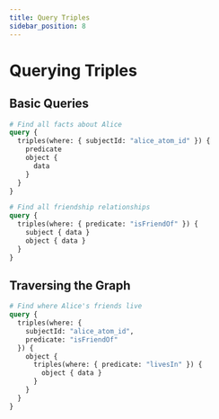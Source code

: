 ```yaml
---
title: Query Triples
sidebar_position: 8
---
```


# Querying Triples

## Basic Queries

```graphql
# Find all facts about Alice
query {
  triples(where: { subjectId: "alice_atom_id" }) {
    predicate
    object {
      data
    }
  }
}

# Find all friendship relationships
query {
  triples(where: { predicate: "isFriendOf" }) {
    subject { data }
    object { data }
  }
}
```

## Traversing the Graph

```graphql
# Find where Alice's friends live
query {
  triples(where: {
    subjectId: "alice_atom_id",
    predicate: "isFriendOf"
  }) {
    object {
      triples(where: { predicate: "livesIn" }) {
        object { data }
      }
    }
  }
}
```

